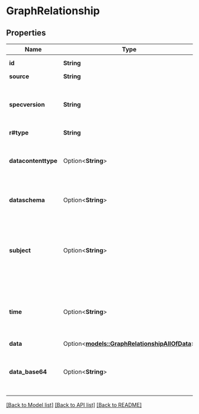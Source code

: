 # GraphRelationship

## Properties

Name | Type | Description | Notes
------------ | ------------- | ------------- | -------------
**id** | **String** | Identifies the event. | 
**source** | **String** |  | 
**specversion** | **String** | The version of the CloudEvents specification which the event uses. | 
**r#type** | **String** |  | 
**datacontenttype** | Option<**String**> | Content type of the data value. Must adhere to RFC 2046 format. | [optional]
**dataschema** | Option<**String**> | Identifies the schema that data adheres to. | [optional]
**subject** | Option<**String**> | Describes the subject of the event in the context of the event producer (identified by source). | [optional]
**time** | Option<**String**> | Timestamp of when the occurrence happened. Must adhere to RFC 3339. | [optional]
**data** | Option<[**models::GraphRelationshipAllOfData**](GraphRelationship_allOf_data.md)> |  | [optional]
**data_base64** | Option<**String**> | Base64 encoded event payload. Must adhere to RFC4648. | [optional]

[[Back to Model list]](../README.md#documentation-for-models) [[Back to API list]](../README.md#documentation-for-api-endpoints) [[Back to README]](../README.md)


